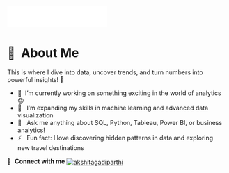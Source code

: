 <img src="header_en.svg"></img>

# :space_invader: &nbsp;About Me
This is where I dive into data, uncover trends, and turn numbers into powerful insights! :rofl:
- 🔭 &nbsp;I’m currently working on something exciting in the world of analytics :wink:
- 🌱 &nbsp; I’m expanding my skills in machine learning and advanced data visualization
- 💬 &nbsp; Ask me anything about SQL, Python, Tableau, Power BI, or business analytics!
- ⚡ &nbsp; Fun fact: I love discovering hidden patterns in data and exploring new travel destinations

🔗 &nbsp;**Connect with me**
<a href="https://www.linkedin.com/in/akshita-gadiparthi-778831196/" target="blank"><img align="center" src="https://raw.githubusercontent.com/rahuldkjain/github-profile-readme-generator/master/src/images/icons/Social/linked-in-alt.svg" alt="akshitagadiparthi" height="30" width="40" /></a>
